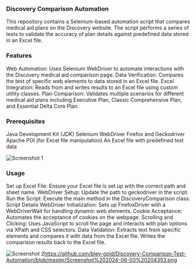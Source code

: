 ### Discovery Comparison Automation
This repository contains a Selenium-based automation script that compares medical aid plans on the Discovery website. The script performs a series of tests to validate the accuracy of plan details against predefined data stored in an Excel file.

### Features
Web Automation: Uses Selenium WebDriver to automate interactions with the Discovery medical aid comparison page.
Data Verification: Compares the text of specific web elements to data stored in an Excel file.
Excel Integration: Reads from and writes results to an Excel file using custom utility classes.
Plan Comparison: Validates multiple scenarios for different medical aid plans including Executive Plan, Classic Comprehensive Plan, and Essential Delta Core Plan.

### Prerequisites
Java Development Kit (JDK)
Selenium WebDriver
Firefox and Geckodriver
Apache POI (for Excel file manipulation)
An Excel file with predefined test data

![Screenshot 1](https://github.com/bley-gold/Discovery-Comparison-Test-Automation/blob/master/Screenshot%202024-06-03%20204147.png)

### Usage
Set up Excel File: Ensure your Excel file is set up with the correct path and sheet name.
WebDriver Setup: Update the path to geckodriver in the script.
Run the Script: Execute the main method in the DiscoveryComparison class.
Script Details
WebDriver Initialization: Sets up FirefoxDriver with a WebDriverWait for handling dynamic web elements.
Cookie Acceptance: Automates the acceptance of cookies on the webpage.
Scrolling and Clicking: Uses JavaScript to scroll the page and interacts with plan options via XPath and CSS selectors.
Data Validation: Extracts text from specific elements and compares it with data from the Excel file. Writes the comparison results back to the Excel file.

![Screenshot 2]()https://github.com/bley-gold/Discovery-Comparison-Test-Automation/blob/master/Screenshot%202024-06-03%20204353.png
